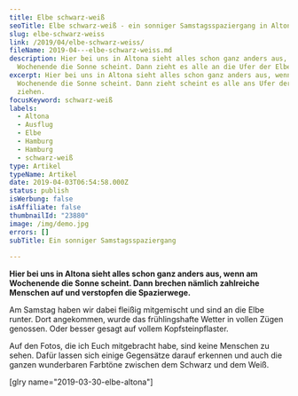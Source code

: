 ```yaml
---
title: Elbe schwarz-weiß
seoTitle: Elbe schwarz-weiß - ein sonniger Samstagsspaziergang in Altona
slug: elbe-schwarz-weiss
link: /2019/04/elbe-schwarz-weiss/
fileName: 2019-04---elbe-schwarz-weiss.md
description: Hier bei uns in Altona sieht alles schon ganz anders aus, wenn am
  Wochenende die Sonne scheint. Dann zieht es alle an die Ufer der Elbe.
excerpt: Hier bei uns in Altona sieht alles schon ganz anders aus, wenn am
  Wochenende die Sonne scheint. Dann zieht scheint es alle ans Ufer der Elbe zu
  ziehen.
focusKeyword: schwarz-weiß
labels:
  - Altona
  - Ausflug
  - Elbe
  - Hamburg
  - Hamburg
  - schwarz-weiß
type: Artikel
typeName: Artikel
date: 2019-04-03T06:54:58.000Z
status: publish
isWerbung: false
isAffiliate: false
thumbnailId: "23880"
image: /img/demo.jpg
errors: []
subTitle: Ein sonniger Samstagsspaziergang
  
---
```


**Hier bei uns in Altona sieht alles schon ganz anders aus, wenn am Wochenende
die Sonne scheint. Dann brechen nämlich zahlreiche Menschen auf und verstopfen
die Spazierwege.**

Am Samstag haben wir dabei fleißig mitgemischt und sind an die Elbe runter. Dort
angekommen, wurde das frühlingshafte Wetter in vollen Zügen genossen. Oder
besser gesagt auf vollem Kopfsteinpflaster.

Auf den Fotos, die ich Euch mitgebracht habe, sind keine Menschen zu sehen.
Dafür lassen sich einige Gegensätze darauf erkennen und auch die ganzen
wunderbaren Farbtöne zwischen dem Schwarz und dem Weiß.

[glry name="2019-03-30-elbe-altona"]

&nbsp;

  